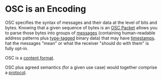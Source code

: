 # OSC is an Encoding

OSC specifies the syntax of messages and their data at the level of
bits and bytes. Knowing that a given sequence of bytes is an [OSC
Packet](spec-1_0.html#osc-packets) allows you to parse those bytes
into groups of [messages](spec-1_0.html#osc-messages) (containing
human-readable address patterns plus
[type-tagged](spec-1_0.html#osc-type-tag-string) binary data) that may
have
[timestamps](https://ccrma.stanford.edu/groups/osc/spec-1_0.html#temporal-semantics-and-osc-time-tags).
hat the messages "mean" or what the receiver "should do with them" is
fully opt-in.

OSC is a [content format](publications/2010-Best-Practices-for-Open-Sound-Control.html).

OSC plus agreed semantics (for a given use case) would together
comprise a [protocol](protocol.html).
